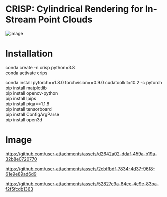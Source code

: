 # CRISP: Cylindrical Rendering for In-Stream Point Clouds
![image](https://github.com/user-attachments/assets/4ee3e6e2-7d92-489d-90a8-63b200f00f00)


# Installation 
conda create -n crisp python=3.8\
conda activate crips

conda install pytorch==1.8.0 torchvision==0.9.0 cudatoolkit=10.2 -c pytorch\
pip install matplotlib\
pip install opencv-python\
pip install lpips\
pip install piqa==1.1.8\
pip install tensorboard\
pip install ConfigArgParse\
pip install open3d







# Image
https://github.com/user-attachments/assets/d2642a02-ddaf-459a-b19a-32b8e0720770

https://github.com/user-attachments/assets/2cbffbdf-7834-4d37-96f8-61e9e89ad6d9

https://github.com/user-attachments/assets/52827e9a-84ee-4e9e-83ba-f2f5fcdb1363

